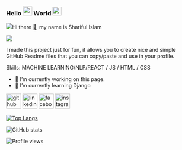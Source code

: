 ### Hello  <img src="https://media.giphy.com/media/hvRJCLFzcasrR4ia7z/giphy.gif" width="25"> World <img src="https://github.com/TheDudeThatCode/TheDudeThatCode/blob/master/Assets/Earth.gif" width="24"> 
<p align="left"> <img src="https://komarev.com/ghpvc/?
  
  ### Hi there 👋, my name is Shariful Islam
![](https://github.com/001sharifulIslamnstu/001sharifulIslamnstu)

I made this project just for fun, it allows you to create nice and simple GitHub Readme files that you can copy/paste and use in your profile.

Skills: MACHINE LEARNING/NLP/REACT / JS / HTML / CSS

- 🔭 I’m currently working on this page. 
- 🌱 I’m currently learning Django 


[<img src='https://cdn.jsdelivr.net/npm/simple-icons@3.0.1/icons/github.svg' alt='github' height='40'>](https://github.com/001sharifulIslamnstu)  [<img src='https://cdn.jsdelivr.net/npm/simple-icons@3.0.1/icons/linkedin.svg' alt='linkedin' height='40'>](https://www.linkedin.com/in/https://www.linkedin.com/in/shariful-islam-prince-9389a8181//)  [<img src='https://cdn.jsdelivr.net/npm/simple-icons@3.0.1/icons/facebook.svg' alt='facebook' height='40'>](https://www.facebook.com/https://www.facebook.com/profile.php?id=100008354958077)  [<img src='https://cdn.jsdelivr.net/npm/simple-icons@3.0.1/icons/instagram.svg' alt='instagram' height='40'>](https://www.instagram.com/https://www.secure.instagram.com/sharifulprince43//)  

[![Top Langs](https://github-readme-stats.vercel.app/api/top-langs/?username=001sharifulIslamnstu)](https://github.com/anuraghazra/github-readme-stats)

![GitHub stats](https://github-readme-stats.vercel.app/api?username=001sharifulIslamnstu&show_icons=true)  

![Profile views]([001sharifulIslamnstu](https://github.com/001sharifulIslamnstu))  
